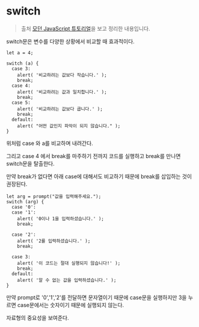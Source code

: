 # switch

> 출처 [모던 JavaScript 튜토리얼](https://ko.javascript.info/)을 보고 정리한 내용입니다.

switch문은 변수를 다양한 상황에서 비교할 때 효과적이다.

```
let a = 4;

switch (a) {
  case 3:
    alert( '비교하려는 값보다 작습니다.' );
    break;
  case 4:
    alert( '비교하려는 값과 일치합니다.' );
    break;
  case 5:
    alert( '비교하려는 값보다 큽니다.' );
    break;
  default:
    alert( "어떤 값인지 파악이 되지 않습니다." );
}
```

위처럼 case 와 a를 비교하며 내려간다.

그리고 case 4 에서 break를 마주하기 전까지 코드를 실행하고 break를 만나면 switch문을 탈출한다.

만약 break가 없다면 아래 case에 대해서도 비교하기 때문에 break를 삽입하는 것이 권장된다.

```
let arg = prompt("값을 입력해주세요.");
switch (arg) {
  case '0':
  case '1':
    alert( '0이나 1을 입력하셨습니다.' );
    break;

  case '2':
    alert( '2를 입력하셨습니다.' );
    break;

  case 3:
    alert( '이 코드는 절대 실행되지 않습니다!' );
    break;
  default:
    alert( '알 수 없는 값을 입력하셨습니다.' );
}
```

만약 prompt로 '0','1','2'를 전달하면 문자열이기 때문에 case문을 실행하지만 3을 누르면 case문에서는 숫자이기 때문에 실행되지 않는다.

자료형의 중요성을 보여준다.

